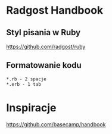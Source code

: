 # Radgost Handbook

## Styl pisania w Ruby
https://github.com/radgost/ruby

## Formatowanie kodu 

```
*.rb - 2 spacje
*.erb - 1 tab 
```

# Inspiracje
https://github.com/basecamp/handbook

